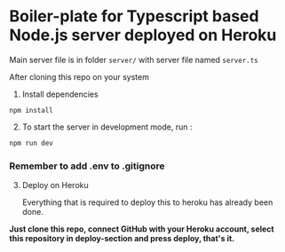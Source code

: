 # Boiler-plate for Typescript based Node.js server deployed on Heroku

Main server file is in folder `server/` with server file named `server.ts`

After cloning this repo on your system

1.	Install dependencies 
```
npm install
```

2.	To start the server in development mode, run : 

```js
npm run dev
```

### Remember to add .env to .gitignore


3.	Deploy on Heroku

	Everything that is required to deploy this to heroku has already been done.

**Just clone this repo, connect GitHub with your Heroku account, select this repository in deploy-section and press deploy, that's it.**
